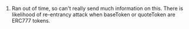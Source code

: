 1. Ran out of time, so can't really send much information on this.  There is likelihood of re-entrancy attack when baseToken or quoteToken are ERC777 tokens.